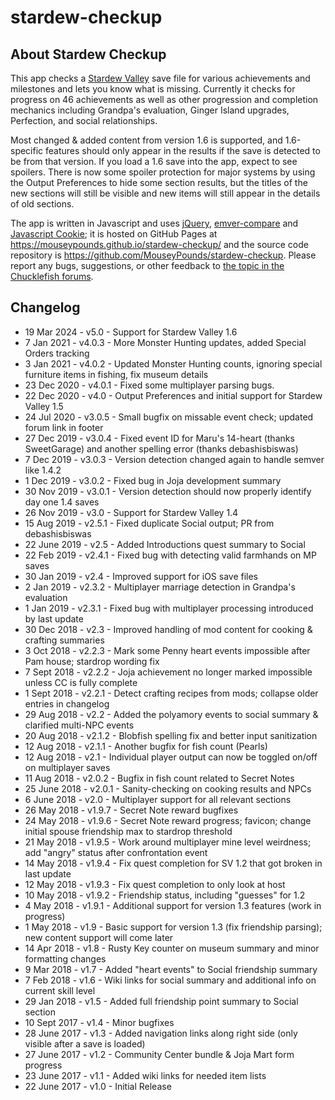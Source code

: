 # stardew-checkup

## About Stardew Checkup

This app checks a [Stardew Valley](http://stardewvalley.net/) save file for various achievements and milestones and lets you know what is missing. Currently it checks for progress on 46 achievements as well as other progression and completion mechanics including Grandpa's evaluation, Ginger Island upgrades, Perfection, and social relationships.

Most changed & added content from version 1.6 is supported, and 1.6-specific features should only appear in the results if the save is detected to be from that version. If you load a 1.6 save into the app, expect to see spoilers. There is now some spoiler protection for major systems by using the Output Preferences to hide some section results, but the titles of the new sections will still be visible and new items will still appear in the details of old sections.

The app is written in Javascript and uses [jQuery](https://jquery.com/), [emver-compare](https://github.com/substack/semver-compare) and [Javascript Cookie](https://github.com/js-cookie/js-cookie); it is hosted on GitHub Pages at https://mouseypounds.github.io/stardew-checkup/ and the source code repository is https://github.com/MouseyPounds/stardew-checkup. Please report any bugs, suggestions, or other feedback to [the topic in the Chucklefish forums](https://community.playstarbound.com/threads/webapp-stardew-checkup-achievement-completion-progress.141706/).

## Changelog

* 19 Mar  2024 - v5.0   - Support for Stardew Valley 1.6
*  7 Jan  2021 - v4.0.3 - More Monster Hunting updates, added Special Orders tracking
*  3 Jan  2021 - v4.0.2 - Updated Monster Hunting counts, ignoring special furniture items in fishing, fix museum details
* 23 Dec  2020 - v4.0.1 - Fixed some multiplayer parsing bugs.
* 22 Dec  2020 - v4.0   - Output Preferences and initial support for Stardew Valley 1.5
* 24 Jul  2020 - v3.0.5 - Small bugfix on missable event check; updated forum link in footer
* 27 Dec  2019 - v3.0.4 - Fixed event ID for Maru's 14-heart (thanks SweetGarage) and another spelling error (thanks debashisbiswas)
*  7 Dec  2019 - v3.0.3 - Version detection changed again to handle semver like 1.4.2
*  1 Dec  2019 - v3.0.2 - Fixed bug in Joja development summary
* 30 Nov  2019 - v3.0.1 - Version detection should now properly identify day one 1.4 saves
* 26 Nov  2019 - v3.0   - Support for Stardew Valley 1.4
* 15 Aug  2019 - v2.5.1 - Fixed duplicate Social output; PR from debashisbiswas
* 22 June 2019 - v2.5   - Added Introductions quest summary to Social
* 22 Feb  2019 - v2.4.1 - Fixed bug with detecting valid farmhands on MP saves
* 30 Jan  2019 - v2.4   - Improved support for iOS save files
*  2 Jan  2019 - v2.3.2 - Multiplayer marriage detection in Grandpa's evaluation
*  1 Jan  2019 - v2.3.1 - Fixed bug with multiplayer processing introduced by last update
* 30 Dec  2018 - v2.3   - Improved handling of mod content for cooking & crafting summaries
*  3 Oct  2018 - v2.2.3 - Mark some Penny heart events impossible after Pam house; stardrop wording fix
*  7 Sept 2018 - v2.2.2 - Joja achievement no longer marked impossible unless CC is fully complete
*  1 Sept 2018 - v2.2.1 - Detect crafting recipes from mods; collapse older entries in changelog
* 29 Aug  2018 - v2.2   - Added the polyamory events to social summary & clarified multi-NPC events
* 20 Aug  2018 - v2.1.2 - Blobfish spelling fix and better input sanitization
* 12 Aug  2018 - v2.1.1 - Another bugfix for fish count (Pearls)
* 12 Aug  2018 - v2.1   - Individual player output can now be toggled on/off on multiplayer saves
* 11 Aug  2018 - v2.0.2 - Bugfix in fish count related to Secret Notes
* 25 June 2018 - v2.0.1 - Sanity-checking on cooking results and NPCs
*  6 June 2018 - v2.0   - Multiplayer support for all relevant sections
* 26 May  2018 - v1.9.7 - Secret Note reward bugfixes
* 24 May  2018 - v1.9.6 - Secret Note reward progress; favicon; change initial spouse friendship max to stardrop threshold
* 21 May  2018 - v1.9.5 - Work around multiplayer mine level weirdness; add "angry" status after confrontation event
* 14 May  2018 - v1.9.4 - Fix quest completion for SV 1.2 that got broken in last update
* 12 May  2018 - v1.9.3 - Fix quest completion to only look at host
* 10 May  2018 - v1.9.2 - Friendship status, including "guesses" for 1.2
*  4 May  2018 - v1.9.1 - Additional support for version 1.3 features (work in progress)
*  1 May  2018 - v1.9 - Basic support for version 1.3 (fix friendship parsing); new content support will come later
* 14 Apr  2018 - v1.8 - Rusty Key counter on museum summary and minor formatting changes
*  9 Mar  2018 - v1.7 - Added "heart events" to Social friendship summary
*  7 Feb  2018 - v1.6 - Wiki links for social summary and additional info on current skill level
* 29 Jan  2018 - v1.5 - Added full friendship point summary to Social section
* 10 Sept 2017 - v1.4 - Minor bugfixes
* 28 June 2017 - v1.3 - Added navigation links along right side (only visible after a save is loaded)
* 27 June 2017 - v1.2 - Community Center bundle & Joja Mart form progress
* 23 June 2017 - v1.1 - Added wiki links for needed item lists
* 22 June 2017 - v1.0 - Initial Release
